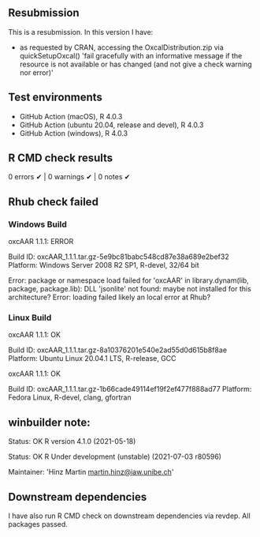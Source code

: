 ## Resubmission
This is a resubmission. In this version I have:

* as requested by CRAN, accessing the OxcalDistribution.zip via quickSetupOxcal() 'fail gracefully with an informative message if the resource is not available or has changed (and not give a check warning nor error)'

## Test environments
* GitHub Action (macOS), R 4.0.3
* GitHub Action (ubuntu 20.04, release and devel), R 4.0.3
* GitHub Action (windows), R 4.0.3

## R CMD check results
0 errors ✔ | 0 warnings ✔ | 0 notes ✔

## Rhub check failed
### Windows Build
oxcAAR 1.1.1: ERROR

Build ID:	oxcAAR_1.1.1.tar.gz-5e9bc81babc548cd87e38a689e2bef32
Platform:	Windows Server 2008 R2 SP1, R-devel, 32/64 bit

Error: package or namespace load failed for 'oxcAAR' in library.dynam(lib, package, package.lib):
 DLL 'jsonlite' not found: maybe not installed for this architecture?
Error: loading failed
likely an local error at Rhub?

### Linux Build
oxcAAR 1.1.1: OK

Build ID:	oxcAAR_1.1.1.tar.gz-8a10376201e540e2ad55d0d615b8f8ae
Platform:	Ubuntu Linux 20.04.1 LTS, R-release, GCC

oxcAAR 1.1.1: OK

Build ID:	oxcAAR_1.1.1.tar.gz-1b66cade49114ef19f2ef477f888ad77
Platform:	Fedora Linux, R-devel, clang, gfortran

## winbuilder note:
Status: OK
R version 4.1.0 (2021-05-18)

Status: OK
R Under development (unstable) (2021-07-03 r80596)

Maintainer: 'Hinz Martin <martin.hinz@iaw.unibe.ch>'

## Downstream dependencies
I have also run R CMD check on downstream dependencies via revdep. All packages passed.

